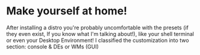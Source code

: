 # Make yourself at home!
After installing a distro you're probably uncomfortable with the presets (if they even exist, If you know what I'm talking about!), like your shell terminal or even your Desktop Environment! 
I classified the customization into two section: console & DEs or WMs (GUI)
